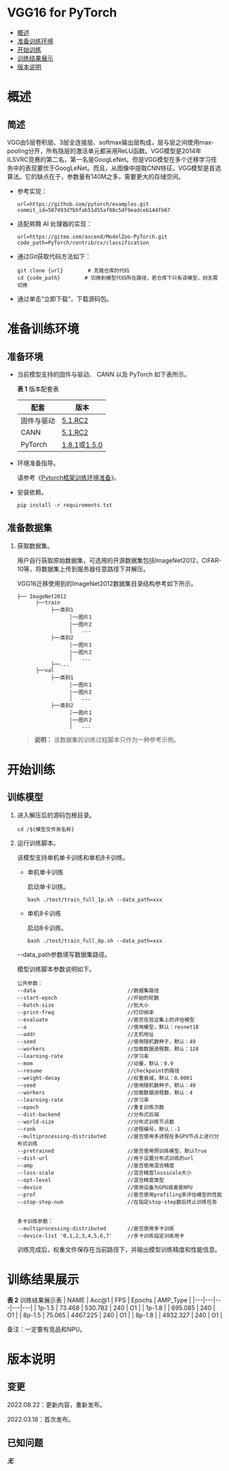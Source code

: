 # VGG16 for PyTorch

-   [概述](概述.md)
-   [准备训练环境](准备训练环境.md)
-   [开始训练](开始训练.md)
-   [训练结果展示](训练结果展示.md)
-   [版本说明](版本说明.md)



# 概述

## 简述

VGG由5层卷积层、3层全连接层、softmax输出层构成，层与层之间使用max-pooling分开，所有隐层的激活单元都采用ReLU函数。VGG模型是2014年ILSVRC竞赛的第二名，第一名是GoogLeNet。但是VGG模型在多个迁移学习任务中的表现要优于GoogLeNet。而且，从图像中提取CNN特征，VGG模型是首选算法。它的缺点在于，参数量有140M之多，需要更大的存储空间。

- 参考实现：

  ```
  url=https://github.com/pytorch/examples.git
  commit_id=507493d7b5fab51d55af88c5df9eadceb144fb67
  ```

- 适配昇腾 AI 处理器的实现：

  ```
  url=https://gitee.com/ascend/ModelZoo-PyTorch.git
  code_path=PyTorch/contrib/cv/classification
  ```
  
- 通过Git获取代码方法如下：

  ```
  git clone {url}        # 克隆仓库的代码
  cd {code_path}        # 切换到模型代码所在路径，若仓库下只有该模型，则无需切换
  ```
  
- 通过单击“立即下载”，下载源码包。

# 准备训练环境

## 准备环境

- 当前模型支持的固件与驱动、 CANN 以及 PyTorch 如下表所示。

  **表 1**  版本配套表


  | 配套       | 版本                                                         |
  | ---------- | ------------------------------------------------------------ |
  | 固件与驱动 | [5.1.RC2](https://www.hiascend.com/hardware/firmware-drivers?tag=commercial) |
  | CANN       | [5.1.RC2](https://www.hiascend.com/software/cann/commercial?version=5.1.RC2) |
  | PyTorch    | [1.8.1](https://gitee.com/ascend/pytorch/tree/master/)或[1.5.0](https://gitee.com/ascend/pytorch/tree/v1.5.0/) |

- 环境准备指导。

  请参考《[Pytorch框架训练环境准备](https://www.hiascend.com/document/detail/zh/ModelZoo/pytorchframework/ptes)》。
  
- 安装依赖。

  ```
  pip install -r requirements.txt
  ```


## 准备数据集

1. 获取数据集。

   用户自行获取原始数据集，可选用的开源数据集包括ImageNet2012，CIFAR-10等，将数据集上传到服务器任意路径下并解压。

   VGG16迁移使用到的ImageNet2012数据集目录结构参考如下所示。

   ```
   ├── ImageNet2012
         ├──train
              ├──类别1
                    │──图片1
                    │──图片2
                    │   ...       
              ├──类别2
                    │──图片1
                    │──图片2
                    │   ...   
              ├──...                     
         ├──val  
              ├──类别1
                    │──图片1
                    │──图片2
                    │   ...       
              ├──类别2
                    │──图片1
                    │──图片2
                    │   ...              
   ```

   > **说明：** 
   >该数据集的训练过程脚本只作为一种参考示例。


# 开始训练

## 训练模型

1. 进入解压后的源码包根目录。

   ```
   cd /${模型文件夹名称}
   ```

2. 运行训练脚本。

   该模型支持单机单卡训练和单机8卡训练。

   - 单机单卡训练

     启动单卡训练。

     ```
     bash ./test/train_full_1p.sh --data_path=xxx
     ```

   - 单机8卡训练

     启动8卡训练。

     ```
     bash ./test/train_full_8p.sh --data_path=xxx
     ```

   --data_path参数填写数据集路径。

   模型训练脚本参数说明如下。

   ```
   公共参数：
   --data                              //数据集路径
   --start-epoch                       //开始的轮数
   --batch-size                        //批大小
   --print-freq                        //打印频率
   --evaluate                          //是否在验证集上的评估模型
   --a                                 //使用模型，默认：resnet18
   --addr                              //主机地址
   --seed                              //使用随机数种子，默认：49
   --workers                           //加载数据进程数，默认：128
   --learning-rate                     //学习率
   --mom                               //动量，默认：0.9
   --resume                            //checkpoint的路径
   --weight-decay                      //权重衰减，默认：0.0001
   --seed                              //使用随机数种子，默认：49
   --workers                           //加载数据进程数，默认：4
   --learning-rate                     //学习率
   --epoch                             //重复训练次数
   --dist-backend                      //分布式后端
   --world-size                        //分布式训练节点数
   --rank                              //进程编号，默认：-1
   --multiprocessing-distributed       //是否使用多进程在多GPU节点上进行分布式训练
   --pretrained                        //是否使用预训练模型，默认True
   --dist-url                          //用于设置分布式训练的url
   --amp                               //是否使用混合精度
   --loss-scale                        //混合精度lossscale大小
   --opt-level                         //混合精度类型
   --device                            //使用设备为GPU或者是NPU
   --prof                              //是否使用profiling来评估模型的性能
   --stop-step-num                     //在指定stop-step数后终止训练任务
   
          
   多卡训练参数：
   --multiprocessing-distributed       //是否使用多卡训练
   --device-list '0,1,2,3,4,5,6,7'     //多卡训练指定训练用卡
   ```
   
   训练完成后，权重文件保存在当前路径下，并输出模型训练精度和性能信息。

# 训练结果展示

**表 2**  训练结果展示表
| NAME  | Acc@1  | FPS  | Epochs  | AMP_Type  |
|---|---|---|---|---|
| 1p-1.5  | 73.468  |  530.782 | 240  | O1  |
| 1p-1.8  |   | 695.085  | 240  | O1  |
| 8p-1.5  | 75.065  | 4467.225  |  240 | O1  | 
| 8p-1.8  |   | 4932.327 | 240  | O1  | 

备注：一定要有竞品和NPU。

# 版本说明

## 变更

2022.08.22：更新内容，重新发布。

2022.03.18：首次发布。

## 已知问题

**_无_**